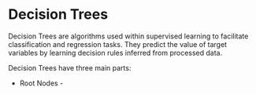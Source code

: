 # Decision Trees

Decision Trees are algorithms used within supervised learning to facilitate classification and regression tasks. They predict the value of target variables by learning decision rules inferred from processed data.

Decision Trees have three main parts:

- Root Nodes - 
